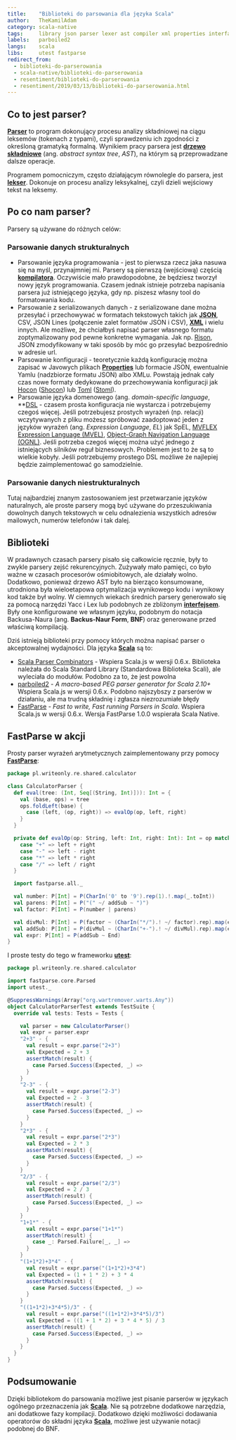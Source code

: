 ```yaml
---
title:    "Biblioteki do parsowania dla języka Scala"
author:   TheKamilAdam
category: scala-native
tags:     library json parser lexer ast compiler xml properties interface dsl
labels:   parboiled2
langs:    scala
libs:     utest fastparse
redirect_from:
  - biblioteki-do-parserowania
  - scala-native/biblioteki-do-parserowania
  - resentiment/biblioteki-do-parserowania
  - resentiment/2019/03/13/biblioteki-do-parserowania.html
---
```


## Co to jest parser?

**[Parser](/posts-by-tags/parser)** to program dokonujący procesu analizy składniowej na ciągu leksemów (tokenach z typami),
czyli sprawdzeniu ich zgodności z określoną gramatyką formalną.
Wynikiem pracy parsera jest **[drzewo składniowe](/posts-by-tags/ast)** (ang. *abstract syntax tree*, *AST*),
na którym są przeprowadzane dalsze operacje.

Programem pomocniczym, często działającym równolegle do parsera, jest **[lekser](/posts-by-tags/lexer)**.
Dokonuje on procesu analizy leksykalnej,
czyli dzieli wejściowy tekst na leksemy.

## Po co nam parser?
Parsery są używane do różnych celów:

### Parsowanie danych strukturalnych
* Parsowanie języka programowania -
jest to pierwsza rzecz jaka nasuwa się na myśl, przynajmniej mi.
Parsery są pierwszą (wejściową) częścią **[kompilatora](/posts-by-tags/compiler)**.
Oczywiście mało prawdopodobne, że będziesz tworzył nowy język programowania.
Czasem jednak istnieje potrzeba napisania parsera już istniejącego języka,
gdy np. piszesz własny tool do formatowania kodu.
* Parsowanie z serializowanych danych -
z serializowane dane można przesyłać i przechowywać w formatach tekstowych takich jak
**[JSON](/posts-by-tags/json)**, CSV, JSON Lines (połączenie zalet formatów JSON i CSV), **[XML](/posts-by-tags/xml)** i wielu innych.
Ale możliwe, że chciałbyś napisać parser własnego formatu zoptymalizowany pod pewne konkretne wymagania.
Jak np. [Rison](https://github.com/Hronom/jackson-dataformat-rison),
JSON zmodyfikowany w taki sposób by móc go przesyłać bezpośrednio w adresie url.
* Parsowanie konfiguracji -
teoretycznie każdą konfigurację można zapisać w Javowych plikach **[Properties](/posts-by-tags/properties)** lub formacie JSON,
ewentualnie Yamlu (nadzbiorze formatu JSON) albo XMLu.
Powstają jednak cały czas nowe formaty dedykowane do przechowywania konfiguracji jak
[Hocon](<https://github.com/lightbend/config>) ([Shocon](<https://github.com/jvican/stoml>))
lub
[Toml](<https://github.com/toml-lang/toml>) ([Stoml](<https://github.com/jvican/stoml>)).
* Parsowanie języka domenowego (ang. *domain-specific language*, **[DSL](/posts-by-tags/dsl**) -
czasem prosta konfiguracja nie wystarcza i potrzebujemy czegoś więcej.
Jeśli potrzebujesz prostych wyrażeń (np. relacji) wczytywanych z pliku możesz spróbować zaadoptować jeden z języków wyrażeń (ang. *Expression Language*, *EL*) jak
SpEL,
[MVFLEX Expression Language (MVEL)](<https://github.com/mvel/mvel>),
[Object-Graph Navigation Language (OGNL)](<https://github.com/apache/commons-ognl>).
Jeśli potrzeba czegoś więcej można użyć jednego z istniejących silników reguł biznesowych.
Problemem jest to że są to wielkie kobyły.
Jeśli potrzebujemy prostego DSL możliwe że najlepiej będzie zaimplementować go samodzielnie.

### Parsowanie danych niestrukturalnych

Tutaj najbardziej znanym zastosowaniem jest przetwarzanie języków naturalnych,
ale proste parsery mogą być używane do przeszukiwania dowolnych danych tekstowych w celu odnalezienia
wszystkich adresów mailowych, numerów telefonów i tak dalej.

## Biblioteki

W pradawnych czasach parsery pisało się całkowicie ręcznie, były to zwykle parsery zejść rekurencyjnych.
Zużywały mało pamięci, co było ważne w czasach procesorów ośmiobitowych, ale działały wolno.
Dodatkowo, ponieważ drzewo AST było na bierząco konsumowane,
utrodniona była wieloetapowa optymalizacja wynikowego kodu
i wynikowy kod także był wolny.
W ciemnych wiekach średnich parsery generowało się za pomocą narzędzi Yacc i Lex lub podobnych ze zbliżonym **[interfejsem](/posts-by-tags/interface)**.
Były one konfigurowane we własnym języku,
podobnym do notacja Backusa-Naura (ang. **Backus-Naur Form**, **BNF**)
oraz generowane przed właściwą kompilacją.

Dziś istnieją biblioteki przy pomocy których można napisać parser o akceptowalnej wydajności.
Dla języka **[Scala](/posts-by-langs/scala)** są to:

* [Scala Parser Combinators](<https://github.com/scala/scala-parser-combinators>) -
Wspiera Scala.js w wersji 0.6.x.
Biblioteka należała do Scala Standard Library (Standardowa Biblioteka Scali), ale wyleciała do modułów.
Podobno za to, że jest powolna
* [parboiled2](<https://github.com/sirthias/parboiled2>) -
*A macro-based PEG parser generator for Scala 2.10+*
Wspiera Scala.js w wersji 0.6.x.
Podobno najszybszy z parserów w działaniu, ale ma trudną składnię i zgłasza niezrozumiałe błędy
* [FastParse](<http://www.lihaoyi.com/fastparse/>) -
*Fast to write, Fast running Parsers in Scala*.
Wspiera Scala.js w wersji 0.6.x.
Wersja FastParse 1.0.0 wspierała Scala Native.

## FastParse w akcji

Prosty parser wyrażeń arytmetycznych zaimplementowany przy pomocy **[FastParse](/posts-by-tags/fastparse)**:
```scala
package pl.writeonly.re.shared.calculator

class CalculatorParser {
  def eval(tree: (Int, Seq[(String, Int)])): Int = {
    val (base, ops) = tree
    ops.foldLeft(base) {
      case (left, (op, right)) => evalOp(op, left, right)
    }
  }

  private def evalOp(op: String, left: Int, right: Int): Int = op match {
    case "+" => left + right
    case "-" => left - right
    case "*" => left * right
    case "/" => left / right
  }

  import fastparse.all._

  val number: P[Int] = P(CharIn('0' to '9').rep(1).!.map(_.toInt))
  val parens: P[Int] = P("(" ~/ addSub ~ ")")
  val factor: P[Int] = P(number | parens)

  val divMul: P[Int] = P(factor ~ (CharIn("*/").! ~/ factor).rep).map(eval)
  val addSub: P[Int] = P(divMul ~ (CharIn("+-").! ~/ divMul).rep).map(eval)
  val expr: P[Int] = P(addSub ~ End)
}
```
I proste testy do tego w frameworku **[utest](/posts-by-tags/utest)**:
```scala
package pl.writeonly.re.shared.calculator

import fastparse.core.Parsed
import utest._

@SuppressWarnings(Array("org.wartremover.warts.Any"))
object CalculatorParserTest extends TestSuite {
  override val tests: Tests = Tests {

    val parser = new CalculatorParser()
    val expr = parser.expr
    "2+3" - {
      val result = expr.parse("2+3")
      val Expected = 2 + 3
      assertMatch(result) {
        case Parsed.Success(Expected, _) =>
      }
    }
    "2-3" - {
      val result = expr.parse("2-3")
      val Expected = 2 - 3
      assertMatch(result) {
        case Parsed.Success(Expected, _) =>
      }
    }
    "2*3" - {
      val result = expr.parse("2*3")
      val Expected = 2 * 3
      assertMatch(result) {
        case Parsed.Success(Expected, _) =>
      }
    }
    "2/3" - {
      val result = expr.parse("2/3")
      val Expected = 2 / 3
      assertMatch(result) {
        case Parsed.Success(Expected, _) =>
      }
    }
    "1+1*" - {
      val result = expr.parse("1+1*")
      assertMatch(result) {
        case _: Parsed.Failure[_, _] =>
      }
    }
    "(1+1*2)+3*4" - {
      val result = expr.parse("(1+1*2)+3*4")
      val Expected = (1 + 1 * 2) + 3 * 4
      assertMatch(result) {
        case Parsed.Success(Expected, _) =>
      }
    }
    "((1+1*2)+3*4*5)/3" - {
      val result = expr.parse("((1+1*2)+3*4*5)/3")
      val Expected = ((1 + 1 * 2) + 3 * 4 * 5) / 3
      assertMatch(result) {
        case Parsed.Success(Expected, _) =>
      }
    }
  }
}
```

## Podsumowanie

Dzięki bibliotekom do parsowania możliwe jest pisanie parserów w językach ogólnego przeznaczenia jak **[Scala](/posts-by-langs/scala)**.
Nie są potrzebne dodatkowe narzędzia, ani dodatkowe fazy kompilacji.
Dodatkowo dzięki możliwości dodawania operatorów do składni języka **[Scala](/posts-by-langs/scala)**,
możliwe jest używanie notacji podobnej do BNF.
